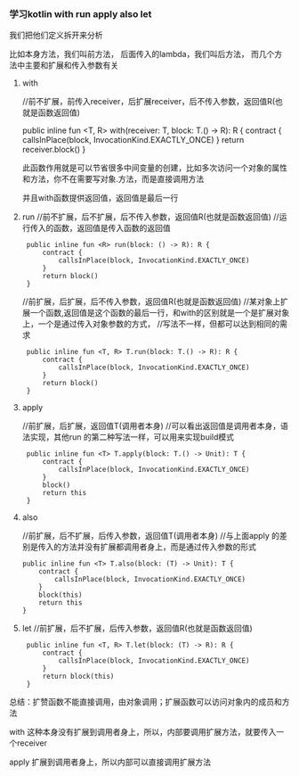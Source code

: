 
### 学习kotlin with run apply also let

我们把他们定义拆开来分析

比如本身方法，我们叫前方法，
后面传入的lambda，我们叫后方法，
而几个方法中主要和扩展和传入参数有关

1. with


    //前不扩展，前传入receiver，后扩展receiver，后不传入参数，返回值R(也就是函数返回值)

    public inline fun <T, R> with(receiver: T, block: T.() -> R): R {
        contract {
            callsInPlace(block, InvocationKind.EXACTLY_ONCE)
        }
        return receiver.block()
    }


    此函数作用就是可以节省很多中间变量的创建，比如多次访问一个对象的属性和方法，你不在需要写对象.方法，而是直接调用方法

    并且with函数提供返回值，返回值是最后一行

1. run
    //前不扩展，后不扩展，后不传入参数，返回值R(也就是函数返回值)
    //运行传入的函数，返回值是传入函数的返回值

        public inline fun <R> run(block: () -> R): R {
            contract {
                callsInPlace(block, InvocationKind.EXACTLY_ONCE)
            }
            return block()
        }
    //前扩展，后扩展，后不传入参数，返回值R(也就是函数返回值)
    //某对象上扩展一个函数,返回值是这个函数的最后一行，和with的区别就是一个是扩展对象上，一个是通过传入对象参数的方式，
    //写法不一样，但都可以达到相同的需求

        public inline fun <T, R> T.run(block: T.() -> R): R {
            contract {
                callsInPlace(block, InvocationKind.EXACTLY_ONCE)
            }
            return block()
        }

2. apply

    //前扩展，后扩展，返回值T(调用者本身)
    //可以看出返回值是调用者本身，语法实现，其他run 的第二种写法一样，可以用来实现build模式

        public inline fun <T> T.apply(block: T.() -> Unit): T {
            contract {
                callsInPlace(block, InvocationKind.EXACTLY_ONCE)
            }
            block()
            return this
        }

3. also

    //前扩展，后不扩展，后传入参数，返回值T(调用者本身)
    //与上面apply 的差别是传入的方法并没有扩展都调用者身上，而是通过传入参数的形式

       public inline fun <T> T.also(block: (T) -> Unit): T {
           contract {
               callsInPlace(block, InvocationKind.EXACTLY_ONCE)
           }
           block(this)
           return this
       }
4. let
    //前扩展，后不扩展，后传入参数，返回值R(也就是函数返回值)

        public inline fun <T, R> T.let(block: (T) -> R): R {
            contract {
                callsInPlace(block, InvocationKind.EXACTLY_ONCE)
            }
            return block(this)
        }

总结：扩赞函数不能直接调用，由对象调用；扩展函数可以访问对象内的成员和方法

with 这种本身没有扩展到调用者身上，所以，内部要调用扩展方法，就要传入一个receiver

apply 扩展到调用者身上，所以内部可以直接调用扩展方法
